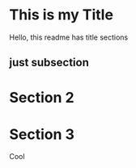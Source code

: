 # This is my Title

Hello, this readme has title sections

## just subsection

# Section 2
# Section 3
 Cool
